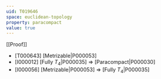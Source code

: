 ```yaml
---
uid: T019646
space: euclidean-topology
property: paracompact
value: true
---
```

[[Proof]]

* [T000643] [Metrizable|P000053]
* [I000012] [Fully $T_4$|P000035] => [Paracompact|P000030]
* [I000056] [Metrizable|P000053] => [Fully $T_4$|P000035]

